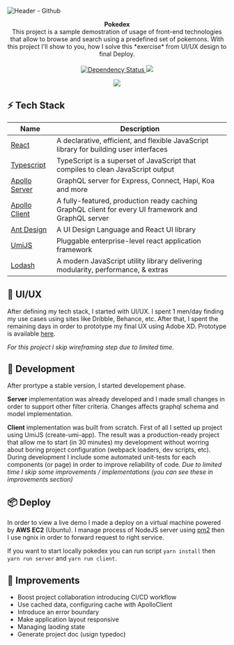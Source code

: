 ![Header  - Github](https://user-images.githubusercontent.com/32436485/73615683-6bc65a00-460a-11ea-84ed-e6bbe63780b0.png)

<div align="center"><strong>Pokedex</strong></div> 
<div align="center">This project is a sample demostration of usage of front-end technologies that allow to browse and search using a predefined set of pokemons. With this project I'll show to you, how I solve this *exercise* from UI/UX design to final Deploy.</div>

<br/>

<div align="center">
  <!-- Dependency Status -->
  <a href="https://david-dm.org/dario-fiore/pokedex">
    <img src="https://david-dm.org/dario-fiore/pokedex.svg" alt="Dependency Status" />
  </a>
  <!-- devDependency Status -->
 <a href="https://david-dm.org/dario-fiore/pokedex" title="dependencies status"><img src="https://david-dm.org/dario-fiore/pokedex/status.svg"/></a>

<a href="http://ec2-3-8-3-91.eu-west-2.compute.amazonaws.com" title="dependencies status"><img src="https://img.shields.io/badge/live-preview-blue"/></a>

</div>

## ⚡️ Tech Stack

| Name                                                            | Description                                                                                         |
| --------------------------------------------------------------- | --------------------------------------------------------------------------------------------------- |
| [React](https://github.com/facebook/react)                      | A declarative, efficient, and flexible JavaScript library for building user interfaces              |
| [Typescript](https://github.com/microsoft/TypeScript)           | TypeScript is a superset of JavaScript that compiles to clean JavaScript output                     |
| [Apollo Server](https://github.com/apollographql/apollo-server) | GraphQL server for Express, Connect, Hapi, Koa and more                                             |
| [Apollo Client](https://github.com/apollographql/apollo-client) | A fully-featured, production ready caching GraphQL client for every UI framework and GraphQL server |
| [Ant Design](https://github.com/ant-design/ant-design)          | A UI Design Language and React UI library                                                           |
| [UmiJS](https://github.com/umijs/umi)                           | Pluggable enterprise-level react application framework                                              |
| [Lodash](https://github.com/lodash/lodash)                      | A modern JavaScript utility library delivering modularity, performance, & extras                    |

## 🎨 UI/UX

After defining my tech stack, I started with UI/UX. I spent 1 men/day finding my use cases using sites like Dribble, Behance, etc. After that, I spent the remaining days in order to prototype my final UX using Adobe XD. Prototype is available [here](https://xd.adobe.com/view/011c7848-569e-43a0-4075-d53bbf04deee-772d/?fullscreen).

_For this project I skip wireframing step due to limited time_.

## 🔨 Development

After prortype a stable version, I started developement phase.

**Server** implementation was already developed and I made small changes in order to support other filter criteria. Changes affects graphql schema and model implementation.

**Client** implementation was built from scratch. First of all I setted up project using UmiJS (create-umi-app). The result was a production-ready project that allow me to start (in 30 minutes) my development without worring about boring project configuration (webpack loaders, dev scripts, etc). During development I include some automated unit-tests for each components (or page) in order to improve reliability of code.
_Due to limited time I skip some improvements / implementations (you can see these in improvements section)_

## 📦 Deploy

In order to view a live demo I made a deploy on a virtual machine powered by **AWS EC2** (Ubuntu). I manage process of NodeJS server using [pm2](https://pm2.keymetrics.io/) then I use ngnix in order to forward request to right service.

If you want to start locally pokedex you can run script `yarn install` then `yarn run server` and `yarn run client`.

## 📌 Improvements

- Boost project collaboration introducing CI/CD workflow
- Use cached data, configuring cache with ApolloClient
- Introduce an error boundary
- Make application layout responsive
- Managing laoding state
- Generate project doc (usign typedoc)
